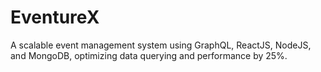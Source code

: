 # EventureX
A scalable event management system using GraphQL, ReactJS, NodeJS, and MongoDB, optimizing data querying and performance by 25%.
